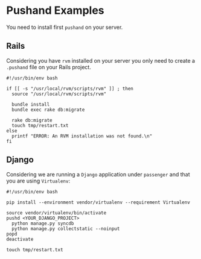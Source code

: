 # Pushand Examples

You need to install first `pushand` on your server.

## Rails

Considering you have `rvm` installed on your server you only need to create
a `.pushand` file on your Rails project.

    #!/usr/bin/env bash

    if [[ -s "/usr/local/rvm/scripts/rvm" ]] ; then
      source "/usr/local/rvm/scripts/rvm"

      bundle install
      bundle exec rake db:migrate

      rake db:migrate
      touch tmp/restart.txt
    else
      printf "ERROR: An RVM installation was not found.\n"
    fi

## Django

Considering we are running a `Django` application under `passenger` and that
you are using `Virtualenv`:

    #!/usr/bin/env bash

    pip install --environment vendor/virtualenv --requirement Virtualenv

    source vendor/virtualenv/bin/activate
    pushd <YOUR_DJANGO_PROJECT>
      python manage.py syncdb
      python manage.py collectstatic --noinput
    popd
    deactivate

    touch tmp/restart.txt